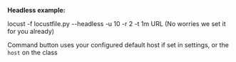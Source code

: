 **Headless example:**

locust -f locustfile.py --headless -u 10 -r 2 -t 1m URL (No worries we set it for you already)

Command button uses your configured default host if set in settings, or the `host` on the class